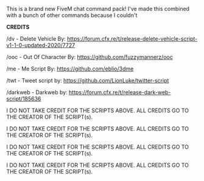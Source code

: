 This is a brand new FiveM chat command pack! 
I've made this combined with a bunch of other commands because I couldn't 





**CREDITS**



/dv - Delete Vehicle By: https://forum.cfx.re/t/release-delete-vehicle-script-v1-1-0-updated-2020/7727

/ooc - Out Of Character By: https://github.com/fuzzymannerz/ooc

/me - Me Script By: https://github.com/eblio/3dme

/twt - Tweet script by: https://github.com/LionLuke/twitter-script

/darkweb - Darkweb by: https://forum.cfx.re/t/release-dark-web-script/185636





I DO NOT TAKE CREDIT FOR THE SCRIPTS ABOVE. ALL CREDITS GO TO THE CREATOR OF THE SCRIPT(s).



I DO NOT TAKE CREDIT FOR THE SCRIPTS ABOVE. ALL CREDITS GO TO THE CREATOR OF THE SCRIPT(s).



I DO NOT TAKE CREDIT FOR THE SCRIPTS ABOVE. ALL CREDITS GO TO THE CREATOR OF THE SCRIPT(s).



I DO NOT TAKE CREDIT FOR THE SCRIPTS ABOVE. ALL CREDITS GO TO THE CREATOR OF THE SCRIPT(s).
